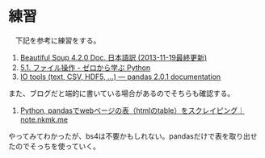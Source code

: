 # 練習
　下記を参考に練習をする。

1. [Beautiful Soup 4.2.0 Doc. 日本語訳 (2013-11-19最終更新)](http://kondou.com/BS4/)
1. [5.1. ファイル操作 - ゼロから学ぶ Python](https://rinatz.github.io/python-book/ch05-01-files/)
1. [IO tools (text, CSV, HDF5, …) — pandas 2.0.1 documentation](https://pandas.pydata.org/pandas-docs/stable/user_guide/io.html#html)

また、ブログだと端的に書いている場合があるのでそちらも確認する。

1. [Python, pandasでwebページの表（htmlのtable）をスクレイピング｜note.nkmk.me](https://note.nkmk.me/python-pandas-web-html-table-scraping/)

やってみてわかったが、bs4は不要かもしれない。pandasだけで表を取り出せたのでそっちを使っていく。